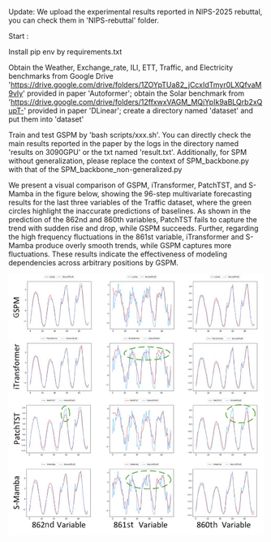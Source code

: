 Update:
We upload the experimental results reported in NIPS-2025 rebuttal, you can check them in 'NIPS-rebuttal' folder.

Start :

Install pip env by requirements.txt

Obtain the Weather, Exchange_rate, ILI, ETT, Traffic, and Electricity benchmarks from Google Drive 'https://drive.google.com/drive/folders/1ZOYpTUa82_jCcxIdTmyr0LXQfvaM9vIy' provided in paper 'Autoformer'; obtain the Solar benchmark from 'https://drive.google.com/drive/folders/12ffxwxVAGM_MQiYpIk9aBLQrb2xQupT-' provided in paper 'DLinear'; create a directory named 'dataset' and put them into 'dataset'

Train and test GSPM by 'bash scripts/xxx.sh'. You can directly check the main results reported in the paper by the logs in the directory named 'results on 3090GPU' or the txt named 'result.txt'. Additionally, for SPM without generalization, please replace the context of SPM_backbone.py with that of the SPM_backbone_non-generalized.py

We present a visual comparison of GSPM, iTransformer, PatchTST, and S-Mamba in the figure below, showing the 96-step multivariate forecasting results for the last three variables of the Traffic dataset, where the green circles highlight the inaccurate predictions of baselines. As shown in the prediction of the 862nd and 860th variables, PatchTST fails to capture the trend with sudden rise and drop, while GSPM succeeds. Further, regarding the high frequency fluctuations in the 861st variable, iTransformer and S-Mamba produce overly smooth trends, while GSPM captures more fluctuations. These results indicate the effectiveness of modeling dependencies across arbitrary positions by GSPM.

![show case](show-case.jpg)
